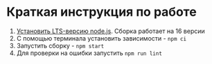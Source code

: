 # Краткая инструкция по работе

1. [Установить LTS-версию node.js](https://nodejs.org/en/). Сборка работает на 16 версии
2. С помощью терминала установить зависимости - `npm ci`
3. Запустить сборку - `npm start`
4. Для проверки на ошибки запустить `npm run lint`


